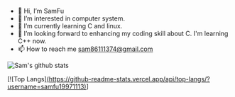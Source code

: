 - 👋 Hi, I’m SamFu
- 👀 I’m interested in computer system.
- 🌱 I’m currently learning C and linux.
- 💞️ I’m looking forward to enhancing my coding skill about C. I'm learning C++ now. 
- 📫 How to reach me sam86111374@gmail.com

<!---
samfu19971113/samfu19971113 is a ✨ special ✨ repository because its `README.md` (this file) appears on your GitHub profile.
You can click the Preview link to take a look at your changes.
--->
![Sam's github stats](https://github-readme-stats.vercel.app/api?username=samfu19971113)

[![Top Langs][(https://github-readme-stats.vercel.app/api/top-langs/?username=samfu19971113)](https://github.com/samfu19971113/github-readme-stats)]

